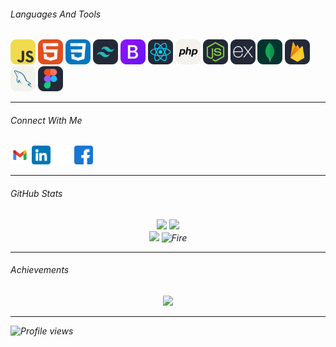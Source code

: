 <i src="Readme_img/bg.jpg" alt="bg" wdith="100%"/>

<h6 align="left">Languages And Tools</h6> 
<p align="left">
  <a href="https://developer.mozilla.org/en-US/docs/Web/JavaScript" target="_blank"><img src="language-icons/JavaScript.svg" alt="JavaScript" width="40" height="40"/></a>
  <a href="https://www.w3.org/html/" target="_blank"><img src="language-icons/HTML.svg" alt="HTML5" width="40" height="40"/></a>
  <a href="https://www.w3schools.com/css/" target="_blank"><img src="language-icons/CSS.svg" alt="CSS3" width="40" height="40"/></a>
  <a href="https://tailwindcss.com/" target="_blank"><img src="language-icons/TailwindCSS-Dark.svg" alt="Tailwind" width="40" height="40"/></a>
  <a href="https://getbootstrap.com" target="_blank"><img src="language-icons/Bootstrap.svg" alt="Bootstrap" width="40" height="40"/></a>
  <a href="https://reactjs.org/" target="_blank"><img src="language-icons/React-Dark.svg" alt="React" width="40" height="40"/></a>
  <a href="https://www.w3schools.com/php/" target="_blank"><img src="language-icons/PHP-Light.svg" alt="PHP" width="40" height="40"/></a>
  <a href="https://nodejs.org" target="_blank"><img src="language-icons/NodeJS-Dark.svg" alt="NodeJS" width="40" height="40"/></a>
  <a href="https://expressjs.com" target="_blank"><img src="language-icons/ExpressJS-Dark.svg" alt="ExpressJS" width="40" height="40"/></a>
  <a href="https://www.mongodb.com/" target="_blank"><img src="language-icons/MongoDB.svg" alt="MongoDB" width="40" height="40"/></a>
  <a href="https://firebase.google.com/" target="_blank"><img src="language-icons/Firebase-Dark.svg" alt="Firebase" width="40" height="40"/></a>
  <a href="https://www.mysql.com/" target="_blank"><img src="language-icons/MySQL-Light.svg" alt="MySQL" width="40" height="40"/></a>
  <a href="https://www.figma.com/" target="_blank"><img src="language-icons/Figma-Dark.svg" alt="Figma" width="40" height="40"/></a>
</p>

---

<h6 align="left"> Connect With Me</h6>
<p align="left">
  <a href="mailto:rusirujayanga@gmail.com"><img src="social-icons/Google.png" alt="Gmail" height="30" width="30"/></a>
  <a href="https://linkedin.com/in/rusiru jayanga" target="_blank"><img src="social-icons/linkedin.png" alt="LinkedIn" height="30" width="30"/></a>
  <a href="https://x.com/rusirujayanga" target="_blank"><img src="social-icons/twitter.png" alt="Twitter" height="30" width="30"/></a>
  <a href="https://www.facebook.com/rusiru.jayanga" target="_blank"><img src="social-icons/facebook.png" alt="Facebook" height="30" width="30"/></a>
</p>

---
<h6 align="left"> GitHub Stats </h6>
<p align="center">
  <img src="https://github-readme-stats.vercel.app/api/top-langs/?username=RusiruJayanga&theme=dark&hide_border=true&layout=compact" />
  <img src="https://github-readme-streak-stats.herokuapp.com/?user=RusiruJayanga&theme=dark&hide_border=true&no-bg=true" /><br/>
  <img src="https://github-readme-stats.vercel.app/api?username=RusiruJayanga&theme=dark&hide_border=true&show_icons=true" />
  <img src="https://user-images.githubusercontent.com/74038190/216122041-518ac897-8d92-4c6b-9b3f-ca01dcaf38ee.png" alt="Fire" width="200" />
</p>

---

<h6 align="left">  Achievements</h6>
<p align="center">
  <img src="https://github-profile-trophy.vercel.app/?username=RusiruJayanga&theme=highcontrast&no-frame=true&no-bg=true&margin-w=4" />
</p>

---

<p align="left">
  <img src="https://komarev.com/ghpvc/?username=rusirujayanga&label=Profile%20Views&color=0eb429&style=flat" alt="Profile views" />
</p>
